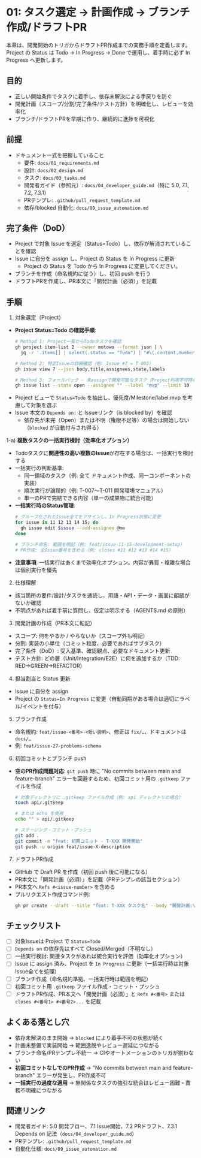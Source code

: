 # 01: タスク選定 → 計画作成 → ブランチ作成/ドラフトPR

本章は、開発開始のトリガからドラフトPR作成までの実務手順を定義します。Project の Status は Todo → In Progress → Done で運用し、着手時に必ず In Progress へ更新します。

## 目的
- 正しい開始条件でタスクに着手し、依存未解決による手戻りを防ぐ
- 開発計画（スコープ/分割/完了条件/テスト方針）を明確化し、レビューを効率化
- ブランチ/ドラフトPRを早期に作り、継続的に進捗を可視化

## 前提
- ドキュメント一式を把握していること
  - 要件: `docs/01_requirements.md`
  - 設計: `docs/02_design.md`
  - タスク: `docs/03_tasks.md`
  - 開発者ガイド（参照元）: `docs/04_developer_guide.md`（特に 5.0, 7.1, 7.2, 7.3.1）
  - PRテンプレ: `.github/pull_request_template.md`
  - 依存/blocked 自動化: `docs/09_issue_automation.md`

## 完了条件（DoD）
- Project で対象 Issue を選定（Status=Todo）し、依存が解消されていることを確認
- Issue に自分を assign し、Project の Status を In Progress に更新
  - Project の Status を Todo から In Progress に変更してください。
- ブランチを作成（命名規約に従う）し、初回 push を行う
- ドラフトPRを作成し、PR本文に「開発計画（必須）」を記載

## 手順
1) 対象選定（Project）
- **Project Status=Todo の確認手順**:
  ```bash
  # Method 1: Project一覧からTodoタスクを確認
  gh project item-list 2 --owner motowo --format json | \
    jq -r '.items[] | select(.status == "Todo") | "#\(.content.number)\t\(.content.title)"'
  
  # Method 2: 特定Issueの詳細確認（例: Issue #7 = T-003）
  gh issue view 7 --json body,title,assignees,state,labels
  
  # Method 3: フォールバック - 未assignで開発可能なタスク（Project利用不可時のみ）
  gh issue list --state open --assignee "" --label "mvp" --limit 10
  ```
- Project ビューで `Status=Todo` を抽出し、優先度/Milestone/label:mvp を考慮して対象を選ぶ
- Issue 本文の `Depends on:` と Issueリンク（is blocked by）を確認
  - 依存先が未完（Open）または不明（権限不足等）の場合は開始しない（`blocked` が自動付与され得る）

1-a) **複数タスクの一括実行検討（効率化オプション）**
- Todoタスクに**関連性の高い複数のIssue**が存在する場合は、一括実行を検討する
- 一括実行の判断基準:
  - 同一領域のタスク（例: 全て ドキュメント作成、同一コンポーネントの実装）
  - 順次実行が論理的（例: T-007～T-011 開発環境マニュアル）
  - 単一のPRで完結できる内容（単一の成果物に統合可能）
- **一括実行時のStatus管理**:
  ```bash
  # グループ化されたIssue全てをアサインし、In Progress状態に変更
  for issue in 11 12 13 14 15; do
    gh issue edit $issue --add-assignee @me
  done
  
  # ブランチ命名: 範囲を明記（例: feat/issue-11-15-development-setup）
  # PR作成: 全Issue番号を含める（例: closes #11 #12 #13 #14 #15）
  ```
- **注意事項**: 一括実行はあくまで効率化オプション。内容が異質・複雑な場合は個別実行を優先

2) 仕様理解
- 該当箇所の要件/設計/タスクを通読し、用語・API・データ・画面に齟齬がないか確認
- 不明点があれば着手前に質問し、仮定は明示する（AGENTS.md の原則）

3) 開発計画の作成（PR本文に転記）
- スコープ: 何をやるか / やらないか（スコープ外も明記）
- 分割: 実装の小単位（コミット粒度、必要であればサブタスク）
- 完了条件（DoD）: 受入基準、確認観点、必要なドキュメント更新
- テスト方針: どの層（Unit/Integration/E2E）に何を追加するか（TDD: RED→GREEN→REFACTOR）

4) 担当割当と Status 更新
- Issue に自分を assign
- Project の `Status=In Progress` に変更（自動同期がある場合は適切にラベル/イベントを付与）

5) ブランチ作成
- 命名規約: `feat/issue-<番号>-<短い説明>`、修正は `fix/…`、ドキュメントは `docs/…`
- 例: `feat/issue-27-problems-schema`

6) 初回コミットとブランチ push
- **空のPR作成問題対応**: `git push` 時に "No commits between main and feature-branch" エラーを回避するため、初回コミット用の `.gitkeep` ファイルを作成
  ```bash
  # 対象ディレクトリに .gitkeep ファイル作成（例: api ディレクトリの場合）
  touch api/.gitkeep
  
  # または echo を使用
  echo "" > api/.gitkeep
  
  # ステージング・コミット・プッシュ
  git add .
  git commit -m "feat: 初期コミット - T-XXX 開発開始"
  git push -u origin feat/issue-X-description
  ```

7) ドラフトPR作成
- GitHub で Draft PR を作成（初回 push 後に可能になる）
- PR本文に「開発計画（必須）」を記載（PRテンプレの該当セクション）
- PR本文へ `Refs #<issue-number>` を含める
- プルリクエスト作成コマンド例:
  ```bash
  gh pr create --draft --title "feat: T-XXX タスク名" --body "開発計画:\n- 実装内容\n\nRefs #XXX"
  ```

## チェックリスト
- [ ] 対象Issueは Project で `Status=Todo`
- [ ] `Depends on` の依存先はすべて Closed/Merged（不明なし）
- [ ] 一括実行検討: 関連タスクがあれば統合実行を評価（効率化オプション）
- [ ] Issue に assign 済み、Project を `In Progress` に更新（一括実行時は対象Issue全てを処理）
- [ ] ブランチ作成（命名規約準拠、一括実行時は範囲を明記）
- [ ] 初回コミット用 `.gitkeep` ファイル作成・コミット・プッシュ
- [ ] ドラフトPR作成、PR本文へ「開発計画（必須）」と `Refs #<番号>` または `closes #<番号1> #<番号2>...` を記載

## よくある落とし穴
- 依存未解決のまま開始 → `blocked` により着手不可の状態が続く
- 計画未整備で実装開始 → 範囲逸脱やレビュー遅延につながる
- ブランチ命名/PRテンプレ不統一 → CIやオートメーションのトリガが揃わない
- **初回コミットなしでのPR作成** → "No commits between main and feature-branch" エラーが発生し、PR作成不可
- **一括実行の過度な適用** → 無関係なタスクの強引な統合はレビュー困難・責務不明確につながる

## 関連リンク
- 開発者ガイド: 5.0 開発フロー、7.1 Issue開始、7.2 PRドラフト、7.3.1 Depends on 記法（`docs/04_developer_guide.md`）
- PRテンプレ: `.github/pull_request_template.md`
- 自動化仕様: `docs/09_issue_automation.md`
